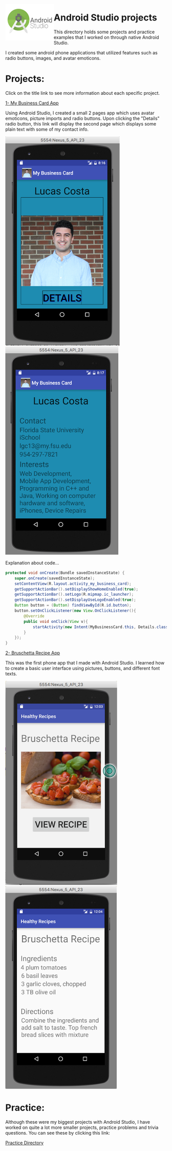 <img src="img/android_studio_logo.jpg" width = 30% length = 30% align = left><h1>Android Studio projects</h1>

This directory holds some projects and practice examples that I worked on through native Android Studio.

I created some android phone applications that utilized features such as radio buttons, images, and avatar emoticons.

# Projects:

Click on the title link to see more information about each specific project.

[1- My Business Card App](https://github.com/lgc13/LucasCosta_portfolio/tree/master/android_studio/MyBusinessCard_app_project)

Using Android Studio, I created a small 2 pages app which uses avatar emoticons, picture imports and radio buttons. Upon clicking the "Details" radio button, this link will display the second page which displays some plain text with some of my contact info.

![Screenshot](MyBusinessCard_app_project/img/my_app.png)
![Screenshot](MyBusinessCard_app_project/img/my_app2.png)

Explanation about code...

```java
protected void onCreate(Bundle savedInstanceState) {
    super.onCreate(savedInstanceState);
    setContentView(R.layout.activity_my_business_card);
    getSupportActionBar().setDisplayShowHomeEnabled(true);
    getSupportActionBar().setLogo(R.mipmap.ic_launcher);
    getSupportActionBar().setDisplayUseLogoEnabled(true);
    Button button = (Button) findViewById(R.id.button);
    button.setOnClickListener(new View.OnClickListener(){
        @Override
        public void onClick(View v){
            startActivity(new Intent(MyBusinessCard.this, Details.class));
        }
    });
}
```

[2- Bruschetta Recipe App](https://github.com/lgc13/LucasCosta_portfolio/tree/master/android_studio/Recipe_app_project)

This was the first phone app that I made with Android Studio. I learned how to create a basic user interface using pictures, buttons, and different font texts.

![Screenshot](Recipe_app_project/img/user1.png)
![Screenshot](Recipe_app_project/img/user2.png)

# Practice:

Although these were my biggest projects with Android Studio, I have worked on quite a lot more smaller projects, practice problems and trivia questions. You can see these by clicking this link:

[Practice Directory](https://github.com/lgc13/LucasCosta_portfolio/tree/master/android_studio/practice)
